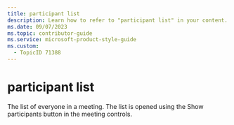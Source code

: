 ```yaml
---
title: participant list
description: Learn how to refer to "participant list" in your content.
ms.date: 09/07/2023
ms.topic: contributor-guide
ms.service: microsoft-product-style-guide
ms.custom:
  - TopicID 71388
---
```



# participant list

The list of everyone in a meeting. The list is opened using the Show participants button in the  meeting controls.

